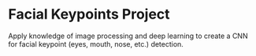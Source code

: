 # Facial Keypoints Project

Apply knowledge of image processing and deep learning to create a CNN for facial keypoint (eyes, mouth, nose, etc.) detection.
